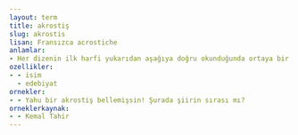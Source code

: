 ```yaml
---
layout: term
title: akrostiş
slug: akrostis
lisan: Fransızca acrostiche
anlamlar:
- Her dizenin ilk harfi yukarıdan aşağıya doğru okunduğunda ortaya bir söz çıkacak bir biçimde düzenlenmiş manzume; muvaşşah, tevşih
ozellikler:
- - isim
  - edebiyat
ornekler:
- - Yahu bir akrostiş bellemişsin! Şurada şiirin sırası mı?
orneklerkaynak:
- - Kemal Tahir
---
```

